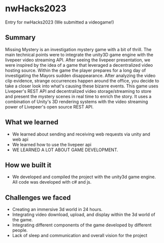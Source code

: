 # nwHacks2023
Entry for nwHacks2023 (We submitted a videogame!)

## Summary

Missing Mystery is an investigation mystery game with a bit of thrill. The main technical points were to integrate the unity3D game engine with the livepeer video streaming API. After seeing the livepeer presentation, we were inspired by the idea of a game that leveraged a decentralized video hosting source. Within the game the player prepares for a long day of investigating the Mayors sudden disappearance. After analyzing the video clip evidence, strange occurrences happen around the office, you decide to take a closer look into what's causing these bizarre events. This game uses Livepeer's REST API and decentralized video storage/streaming to store and present the mystery scenes in real time to enrich the story. It uses a combination of Unity's 3D rendering systems with the video streaming power of Livepeer's open source REST API.

## What we learned

* We learned about sending and receiving web requests via unity and web api
* We learned how to use the livepeer api
* WE LEARNED A LOT ABOUT GAME DEVELOPMENT.

## How we built it
* We developed and compiled the project with the unity3d game engine. All code was developed with c# and js.

## Challenges we faced
* Creating an immersive 3d world in 24 hours.
* Integrating video download, upload, and display within the 3d world of the game.
* Integrating different components of the game developed by different people.
* Lack of sleep and communication and overall vision for the project
